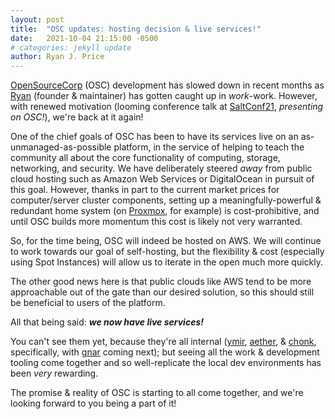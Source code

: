 ```yaml
---
layout: post
title:  "OSC updates: hosting decision & live services!"
date:   2021-10-04 21:15:00 -0500
# categories: jekyll update
author: Ryan J. Price
---
```


[OpenSourceCorp](https://github.com/opensourcecorp/opensourcecorp) (OSC)
development has slowed down in recent months as
[Ryan](https://github.com/ryapric) (founder & maintainer) has gotten caught up
in *work*-work. However, with renewed motivation (looming conference talk at
[SaltConf21](https://saltconf.com/), *presenting on OSC!*), we're back at it
again!

One of the chief goals of OSC has been to have its services live on an
as-unmanaged-as-possible platform, in the service of helping to teach the
community all about the core functionality of computing, storage, networking,
and security. We have deliberately steered *away* from public cloud hosting such
as Amazon Web Services or DigitalOcean in pursuit of this goal. However, thanks
in part to the current market prices for computer/server cluster components,
setting up a meaningfully-powerful & redundant home system (on
[Proxmox](https://www.proxmox.com/en/), for example) is cost-prohibitive, and
until OSC builds more momentum this cost is likely not very warranted.

So, for the time being, OSC will indeed be hosted on AWS. We will continue to
work towards our goal of self-hosting, but the flexibility & cost (especially
using Spot Instances) will allow us to iterate in the open much more quickly.

The other good news here is that public clouds like AWS tend to be more
approachable out of the gate than our desired solution, so this should still be
beneficial to users of the platform.

All that being said: ***we now have live services!***

You can't see them yet, because they're all internal
([ymir](https://github.com/opensourcecorp/ymir),
[aether](https://github.com/opensourcecorp/aether), &
[chonk](https://github.com/opensourcecorp/chonk), specifically, with
[gnar](https://github.com/opensourcecorp/gnar) coming next); but seeing all the
work & development tooling come together and so well-replicate the local dev
environments has been *very* rewarding.

The promise & reality of OSC is starting to all come together, and we're looking
forward to you being a part of it!
